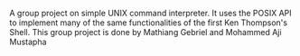 A group project on simple UNIX command interpreter.
 It uses the POSIX API to implement many of the same functionalities of the first Ken Thompson's Shell.
This group project is done by Mathiang Gebriel and Mohammed Aji Mustapha
